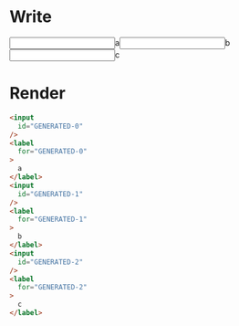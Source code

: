 # Write
  <input id=s0-0-a><label for=s0-0-a>a</label><input id=s0-0-b><label for=s0-0-b>b</label><input id=s0-0-c><label for=s0-0-c>c</label>

# Render
```html
<input
  id="GENERATED-0"
/>
<label
  for="GENERATED-0"
>
  a
</label>
<input
  id="GENERATED-1"
/>
<label
  for="GENERATED-1"
>
  b
</label>
<input
  id="GENERATED-2"
/>
<label
  for="GENERATED-2"
>
  c
</label>
```